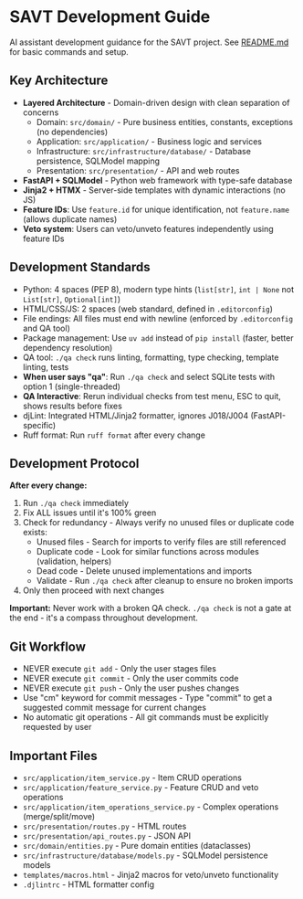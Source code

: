 # SAVT Development Guide

AI assistant development guidance for the SAVT project. See [README.md](./README.md) for basic commands and setup.

## Key Architecture

- **Layered Architecture** - Domain-driven design with clean separation of concerns
  - Domain: `src/domain/` - Pure business entities, constants, exceptions (no dependencies)
  - Application: `src/application/` - Business logic and services
  - Infrastructure: `src/infrastructure/database/` - Database persistence, SQLModel mapping
  - Presentation: `src/presentation/` - API and web routes
- **FastAPI + SQLModel** - Python web framework with type-safe database
- **Jinja2 + HTMX** - Server-side templates with dynamic interactions (no JS)
- **Feature IDs**: Use `feature.id` for unique identification, not `feature.name` (allows duplicate names)
- **Veto system**: Users can veto/unveto features independently using feature IDs

## Development Standards

- Python: 4 spaces (PEP 8), modern type hints (`list[str]`, `int | None` not `List[str]`, `Optional[int]`)
- HTML/CSS/JS: 2 spaces (web standard, defined in `.editorconfig`)
- File endings: All files must end with newline (enforced by `.editorconfig` and QA tool)
- Package management: Use `uv add` instead of `pip install` (faster, better dependency resolution)
- QA tool: `./qa check` runs linting, formatting, type checking, template linting, tests
- **When user says "qa"**: Run `./qa check` and select SQLite tests with option 1 (single-threaded)
- **QA Interactive**: Rerun individual checks from test menu, ESC to quit, shows results before fixes
- djLint: Integrated HTML/Jinja2 formatter, ignores J018/J004 (FastAPI-specific)
- Ruff format: Run `ruff format` after every change

## Development Protocol

**After every change:**

1. Run `./qa check` immediately
2. Fix ALL issues until it's 100% green
3. Check for redundancy - Always verify no unused files or duplicate code exists:
   - Unused files - Search for imports to verify files are still referenced
   - Duplicate code - Look for similar functions across modules (validation, helpers)
   - Dead code - Delete unused implementations and imports
   - Validate - Run `./qa check` after cleanup to ensure no broken imports
4. Only then proceed with next changes

**Important:** Never work with a broken QA check. `./qa check` is not a gate at the end - it's a compass throughout development.

## Git Workflow

- NEVER execute `git add` - Only the user stages files
- NEVER execute `git commit` - Only the user commits code
- NEVER execute `git push` - Only the user pushes changes
- Use "cm" keyword for commit messages - Type "commit" to get a suggested commit message for current changes
- No automatic git operations - All git commands must be explicitly requested by user

## Important Files

- `src/application/item_service.py` - Item CRUD operations
- `src/application/feature_service.py` - Feature CRUD and veto operations
- `src/application/item_operations_service.py` - Complex operations (merge/split/move)
- `src/presentation/routes.py` - HTML routes
- `src/presentation/api_routes.py` - JSON API
- `src/domain/entities.py` - Pure domain entities (dataclasses)
- `src/infrastructure/database/models.py` - SQLModel persistence models
- `templates/macros.html` - Jinja2 macros for veto/unveto functionality
- `.djlintrc` - HTML formatter config
